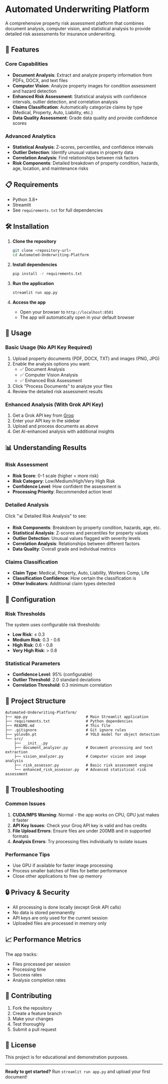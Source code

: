 # Automated Underwriting Platform

A comprehensive property risk assessment platform that combines document analysis, computer vision, and statistical analysis to provide detailed risk assessments for insurance underwriting.

## 🚀 Features

### Core Capabilities

- **Document Analysis**: Extract and analyze property information from PDFs, DOCX, and text files
- **Computer Vision**: Analyze property images for condition assessment and hazard detection
- **Enhanced Risk Assessment**: Statistical analysis with confidence intervals, outlier detection, and correlation analysis
- **Claims Classification**: Automatically categorize claims by type (Medical, Property, Auto, Liability, etc.)
- **Data Quality Assessment**: Grade data quality and provide confidence scores

### Advanced Analytics

- **Statistical Analysis**: Z-scores, percentiles, and confidence intervals
- **Outlier Detection**: Identify unusual values in property data
- **Correlation Analysis**: Find relationships between risk factors
- **Risk Components**: Detailed breakdown of property condition, hazards, age, location, and maintenance risks

## 📋 Requirements

- Python 3.8+
- Streamlit
- See `requirements.txt` for full dependencies

## 🛠️ Installation

1. **Clone the repository**

   ```bash
   git clone <repository-url>
   cd Automated-Underwriting-Platform
   ```

2. **Install dependencies**

   ```bash
   pip install -r requirements.txt
   ```

3. **Run the application**

   ```bash
   streamlit run app.py
   ```

4. **Access the app**
   - Open your browser to `http://localhost:8501`
   - The app will automatically open in your default browser

## 📖 Usage

### Basic Usage (No API Key Required)

1. Upload property documents (PDF, DOCX, TXT) and images (PNG, JPG)
2. Enable the analysis options you want:
   - ✅ Document Analysis
   - ✅ Computer Vision Analysis
   - ✅ Enhanced Risk Assessment
3. Click "Process Documents" to analyze your files
4. Review the detailed risk assessment results

### Enhanced Analysis (With Grok API Key)

1. Get a Grok API key from [Groq](https://console.groq.com/)
2. Enter your API key in the sidebar
3. Upload and process documents as above
4. Get AI-enhanced analysis with additional insights

## 📊 Understanding Results

### Risk Assessment

- **Risk Score**: 0-1 scale (higher = more risk)
- **Risk Category**: Low/Medium/High/Very High Risk
- **Confidence Level**: How confident the assessment is
- **Processing Priority**: Recommended action level

### Detailed Analysis

Click "📊 Detailed Risk Analysis" to see:

- **Risk Components**: Breakdown by property condition, hazards, age, etc.
- **Statistical Analysis**: Z-scores and percentiles for property values
- **Outlier Detection**: Unusual values flagged with severity levels
- **Correlation Analysis**: Relationships between different factors
- **Data Quality**: Overall grade and individual metrics

### Claims Classification

- **Claim Type**: Medical, Property, Auto, Liability, Workers Comp, Life
- **Classification Confidence**: How certain the classification is
- **Other Indicators**: Additional claim types detected

## 🔧 Configuration

### Risk Thresholds

The system uses configurable risk thresholds:

- **Low Risk**: ≤ 0.3
- **Medium Risk**: 0.3 - 0.6
- **High Risk**: 0.6 - 0.8
- **Very High Risk**: > 0.8

### Statistical Parameters

- **Confidence Level**: 95% (configurable)
- **Outlier Threshold**: 2.0 standard deviations
- **Correlation Threshold**: 0.3 minimum correlation

## 📁 Project Structure

```
Automated-Underwriting-Platform/
├── app.py                          # Main Streamlit application
├── requirements.txt                # Python dependencies
├── README.md                       # This file
├── .gitignore                      # Git ignore rules
├── yolov8n.pt                      # YOLO model for object detection
└── src/
    ├── __init__.py
    ├── document_analyzer.py        # Document processing and text extraction
    ├── vision_analyzer.py          # Computer vision and image analysis
    ├── risk_assessor.py            # Basic risk assessment engine
    └── enhanced_risk_assessor.py   # Advanced statistical risk assessment
```

## 🚨 Troubleshooting

### Common Issues

1. **CUDA/MPS Warning**: Normal - the app works on CPU, GPU just makes it faster
2. **API Key Issues**: Check your Groq API key is valid and has credits
3. **File Upload Errors**: Ensure files are under 200MB and in supported formats
4. **Analysis Errors**: Try processing files individually to isolate issues

### Performance Tips

- Use GPU if available for faster image processing
- Process smaller batches of files for better performance
- Close other applications to free up memory

## 🔒 Privacy & Security

- All processing is done locally (except Grok API calls)
- No data is stored permanently
- API keys are only used for the current session
- Uploaded files are processed in memory only

## 📈 Performance Metrics

The app tracks:

- Files processed per session
- Processing time
- Success rates
- Analysis completion rates

## 🤝 Contributing

1. Fork the repository
2. Create a feature branch
3. Make your changes
4. Test thoroughly
5. Submit a pull request

## 📄 License

This project is for educational and demonstration purposes.

---

**Ready to get started?** Run `streamlit run app.py` and upload your first document!
